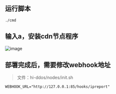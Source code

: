 ## 运行脚本
```
./cmd
```

## 输入a，安装cdn节点程序
![image](https://user-images.githubusercontent.com/85656971/169776758-f79c17f7-18b4-4b33-a538-18268b656031.png)


## 部署完成后，需要修改webhook地址
> 文件：hi-ddos/nodes/init.sh
```
WEBHOOK_URL="http://127.0.0.1:85/hooks/ipreport"

```
